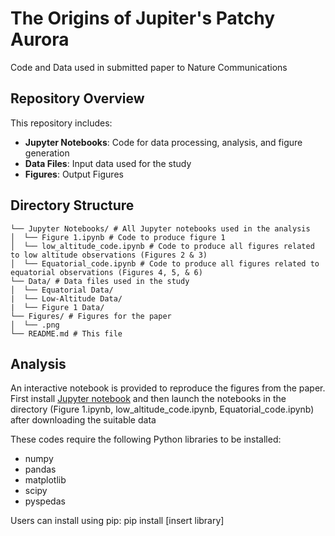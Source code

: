# The Origins of Jupiter's Patchy Aurora
Code and Data used in submitted paper to Nature Communications

## Repository Overview

This repository includes:

- **Jupyter Notebooks**: Code for data processing, analysis, and figure generation  
- **Data Files**: Input data used for the study
- **Figures**: Output Figures

## Directory Structure 
```
└── Jupyter Notebooks/ # All Jupyter notebooks used in the analysis
│  └── Figure 1.ipynb # Code to produce figure 1
│  └── low_altitude_code.ipynb # Code to produce all figures related to low altitude observations (Figures 2 & 3)
│  └── Equatorial_code.ipynb # Code to produce all figures related to equatorial observations (Figures 4, 5, & 6)
└── Data/ # Data files used in the study 
│  └── Equatorial Data/
|  └── Low-Altitude Data/
|  └── Figure 1 Data/
└── Figures/ # Figures for the paper
│  └── .png
└── README.md # This file
``` 

## Analysis 
An interactive notebook is provided to reproduce the figures from the paper. First install [Jupyter notebook](https://jupyter.org/) and then launch the notebooks in the directory (Figure 1.ipynb, low_altitude_code.ipynb, Equatorial_code.ipynb) after downloading the suitable data

These codes require the following Python libraries to be installed: 
- numpy
- pandas
- matplotlib
- scipy
- pyspedas

Users can install using pip:
pip install [insert library]

